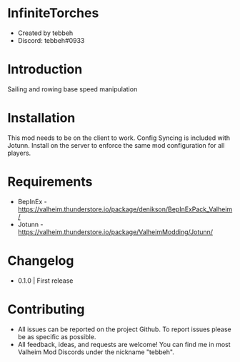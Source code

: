 # InfiniteTorches
- Created by tebbeh 
- Discord: tebbeh#0933

# Introduction
Sailing and rowing base speed manipulation

# Installation
This mod needs to be on the client to work. Config Syncing is included with Jotunn. Install on the server to enforce the same mod configuration for all players.

# Requirements
- BepInEx - https://valheim.thunderstore.io/package/denikson/BepInExPack_Valheim/
- Jotunn - https://valheim.thunderstore.io/package/ValheimModding/Jotunn/

# Changelog
- 0.1.0 | First release

# Contributing
- All issues can be reported on the project Github. To report issues please be as specific as possible.
- All feedback, ideas, and requests are welcome! You can find me in most Valheim Mod Discords under the nickname "tebbeh".